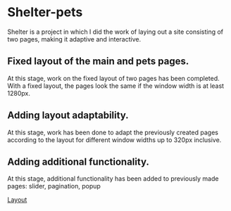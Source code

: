 # Shelter-pets
Shelter is a project in which I did the work of laying out a site consisting of two pages, making it adaptive and interactive.

## Fixed layout of the main and pets pages.
At this stage, work on the fixed layout of two pages has been completed. With a fixed layout, the pages look the same if the window width is at least 1280px.

## Adding layout adaptability.
At this stage, work has been done to adapt the previously created pages according to the layout for different window widths up to 320px inclusive.

## Adding additional functionality.
At this stage, additional functionality has been added to previously made pages: slider, pagination, popup

[Layout](https://www.figma.com/file/dlSjuW2e0y33c5N4XZoyaZ/shelter-dom?node-id=94%3A43)
